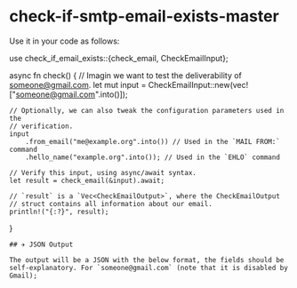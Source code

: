# check-if-smtp-email-exists-master

Use it in your code as follows:

use check_if_email_exists::{check_email, CheckEmailInput};

async fn check() {
    // Imagin we want to test the deliverability of someone@gmail.com.
    let mut input = CheckEmailInput::new(vec!["someone@gmail.com".into()]);

    // Optionally, we can also tweak the configuration parameters used in the
    // verification.
    input
        .from_email("me@example.org".into()) // Used in the `MAIL FROM:` command
        .hello_name("example.org".into()); // Used in the `EHLO` command

    // Verify this input, using async/await syntax.
    let result = check_email(&input).await;

    // `result` is a `Vec<CheckEmailOutput>`, where the CheckEmailOutput
    // struct contains all information about our email.
    println!("{:?}", result);
}
```
## ✈️ JSON Output

The output will be a JSON with the below format, the fields should be self-explanatory. For `someone@gmail.com` (note that it is disabled by Gmail);
